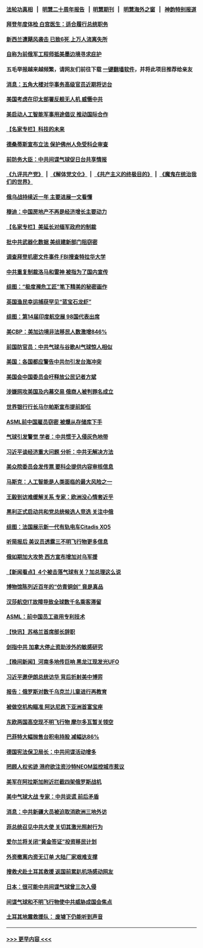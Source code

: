 #### [法轮功真相](https://github.com/gfw-breaker/truth/blob/master/README.md?t=0) &nbsp;&nbsp;|&nbsp;&nbsp; [明慧二十周年报告](https://github.com/gfw-breaker/mh-reports/blob/master/README.md?t=0) &nbsp;&nbsp;|&nbsp;&nbsp;[明慧期刊](https://github.com/gfw-breaker/mh-qikan) &nbsp;&nbsp;|&nbsp;&nbsp; [明慧海外之窗](https://github.com/gfw-breaker/mh-news/blob/master/README.md?t=0) &nbsp;&nbsp;|&nbsp;&nbsp; [神韵特别报道](https://github.com/gfw-breaker/mh-news/blob/master/shenyun.md?t=0)
#### [拜登年度体检 白宫医生：适合履行总统职务](../pages/nsc418/n13931622.md?t=02171543) 
#### [新西兰遭飓风袭击 已致6死 上万人流离失所](../pages/nsc418/n13931528.md?t=02171543) 
#### [自称为前俄军工程师抵美墨边境寻求庇护](../pages/nsc418/n13931261.md?t=02171543) 
#### 五毛举报越来越频繁，请网友们前往下载 [一键翻墙软件](https://github.com/gfw-breaker/ssr-accounts)，并将此项目推荐给亲友
#### [消息：五角大楼对华事务高级官员近期将访台](../pages/nsc418/n13931512.md?t=02171543) 
#### [美国考虑在印太部署反舰无人机 威慑中共](../pages/nsc418/n13931458.md?t=02171543) 
#### [美启动人工智能军事用途倡议 推动国际合作](../pages/nsc418/n13931429.md?t=02171543) 
#### [【名家专栏】科技的未来](../pages/nsc418/n13918707.md?t=02171543) 
#### [德桑蒂斯宣布立法 保护佛州人免受科企审查](../pages/nsc418/n13931390.md?t=02171543) 
#### [前防务大臣：中共间谍气球促日台共享情报](../pages/nsc418/n13931413.md?t=02171543) 
#### [《九评共产党》](https://github.com/begood0513/9ping.md/blob/master/README.md) &nbsp;|&nbsp; [《解体党文化》](../../../../jtdwh.md/blob/master/README.md)  &nbsp;|&nbsp; [《共产主义的终极目的》](../../../../gczydzjmd.md/blob/master/README.md) &nbsp;|&nbsp; [《魔鬼在统治我们的世界》](../../../../mgztzwmdsj.md/blob/master/README.md) 
#### [俄乌战持续近一年 主要进展一文看懂](../pages/nsc418/n13931340.md?t=02171543) 
#### [穆迪：中国房地产不再是经济增长主要动力](../pages/nsc418/n13931057.md?t=02171543) 
#### [【名家专栏】美延长对缅军政府的制裁](../pages/nsc418/n13930477.md?t=02171543) 
#### [批中共武器化数据 美组建新部门阻窃密](../pages/nsc418/n13931394.md?t=02171543) 
#### [调查拜登机密文件事件 FBI搜查特拉华大学](../pages/nsc418/n13931361.md?t=02171543) 
#### [中共重复制裁洛马和雷神 被指为了国内宣传](../pages/nsc418/n13931243.md?t=02171543) 
#### [组图：“极度濒危工匠”笔下精美的秘密画作](../pages/nsc418/n13930978.md?t=02171543) 
#### [英国渔民幸运捕获罕见“蓝宝石龙虾”](../pages/nsc418/n13930958.md?t=02171543) 
#### [组图：第14届印度航空展 98国代表出席](../pages/nsc418/n13931188.md?t=02171543) 
#### [美CBP：美加边境非法移民人数激增846%](../pages/nsc418/n13931020.md?t=02171543) 
#### [前国防官员：中共气球与谷歌AI气球惊人相似](../pages/nsc418/n13930833.md?t=02171543) 
#### [美国：各国都应警告中共勿引发台海冲突](../pages/nsc418/n13930987.md?t=02171543) 
#### [美国会中国委员会吁释放公民记者方斌](../pages/nsc418/n13930920.md?t=02171543) 
#### [涉嫌网攻美国及内幕交易 俄商人被判罪名成立](../pages/nsc418/n13930711.md?t=02171543) 
#### [世界银行行长马尔帕斯宣布提前卸任](../pages/nsc418/n13930635.md?t=02171543) 
#### [ASML前中国雇员窃密 被爆从存储库下手](../pages/nsc418/n13930758.md?t=02171543) 
#### [气球引发警觉 学者：中共惯于入侵灰色地带](../pages/nsc418/n13930514.md?t=02171543) 
#### [习近平谈经济重大问题 分析：中共无解决方法](../pages/nsc418/n13930312.md?t=02171543) 
#### [美众院委员会发传票 要科企提供内容审核信息](../pages/nsc418/n13930600.md?t=02171543) 
#### [马斯克：人工智能是人类面临的最大风险之一](../pages/nsc418/n13930566.md?t=02171543) 
#### [王毅到访难缓解关系 专家：欧洲没心情套近乎](../pages/nsc418/n13930533.md?t=02171543) 
#### [黑利正式启动共和党总统候选人竞选 关注中俄](../pages/nsc418/n13930536.md?t=02171543) 
#### [组图：法国展示新一代有轨电车Citadis XO5](../pages/nsc418/n13930392.md?t=02171543) 
#### [听简报后 美议员透露三不明飞行物更多信息](../pages/nsc418/n13930580.md?t=02171543) 
#### [俄如期加大攻势 西方宣布增加对乌军援](../pages/nsc418/n13930529.md?t=02171543) 
#### [【新闻看点】4个被击落气球有关？加总理这么说](../pages/nsc418/n13930143.md?t=02171543) 
#### [博物馆陈列近百年的“仿青铜剑” 竟是真品](../pages/nsc418/n13930182.md?t=02171543) 
#### [汉莎航空IT故障导致全球数千名乘客滞留](../pages/nsc418/n13930513.md?t=02171543) 
#### [ASML：前中国员工盗用专利技术](../pages/nsc418/n13930459.md?t=02171543) 
#### [【快讯】苏格兰首席部长辞职](../pages/nsc418/n13930383.md?t=02171543) 
#### [剑指中共 加拿大停止资助涉外的敏感研究](../pages/nsc418/n13930217.md?t=02171543) 
#### [【晚间新闻】河南多地传巨响 黑龙江现发光UFO](../pages/nsc418/n13930289.md?t=02171543) 
#### [习近平邀伊朗总统访华 背后折射美中博弈](../pages/nsc418/n13929854.md?t=02171543) 
#### [报告：俄罗斯对数千乌克兰儿童进行再教育](../pages/nsc418/n13930043.md?t=02171543) 
#### [被做空机构瞄准 阿达尼跌下亚洲首富宝座](../pages/nsc418/n13929780.md?t=02171543) 
#### [东欧两国高空现不明飞行物 摩尔多瓦暂关领空](../pages/nsc418/n13929960.md?t=02171543) 
#### [巴菲特大幅抛售台积电持股 减幅达86%](../pages/nsc418/n13929944.md?t=02171543) 
#### [德国宪法保卫局长：中共间谍活动增多](../pages/nsc418/n13929946.md?t=02171543) 
#### [罔顾人权劣迹 港府欲注资沙特NEOM监控城市惹议](../pages/nsc418/n13929131.md?t=02171543) 
#### [美军在阿拉斯加附近拦截四架俄罗斯战机](../pages/nsc418/n13929838.md?t=02171543) 
#### [美中气球大战 专家：中共说谎 前后矛盾](../pages/nsc418/n13929783.md?t=02171543) 
#### [消息：中共新疆大员被迫取消欧洲三地外访](../pages/nsc418/n13929801.md?t=02171543) 
#### [菲总统召见中共大使 关切其激光照射行为](../pages/nsc418/n13929756.md?t=02171543) 
#### [爱尔兰将关闭“黄金签证”投资移民计划](../pages/nsc418/n13929757.md?t=02171543) 
#### [外资撤离内资无订单 大陆厂家艰难支撑](../pages/nsc418/n13929696.md?t=02171543) 
#### [搜救犬赴土耳其救援 返国前累趴机场感动网友](../pages/nsc418/n13929456.md?t=02171543) 
#### [日本：很可能中共间谍气球曾三次入侵](../pages/nsc418/n13929753.md?t=02171543) 
#### [间谍气球和不明飞行物使中共威胁成国会焦点](../pages/nsc418/n13929720.md?t=02171543) 
#### [土耳其地震救援队： 废墟下仍能听到声音](../pages/nsc418/n13929721.md?t=02171543) 

----
#### [ >>> 更早内容 <<< ](../indexes/nsc418-earlier.md)
